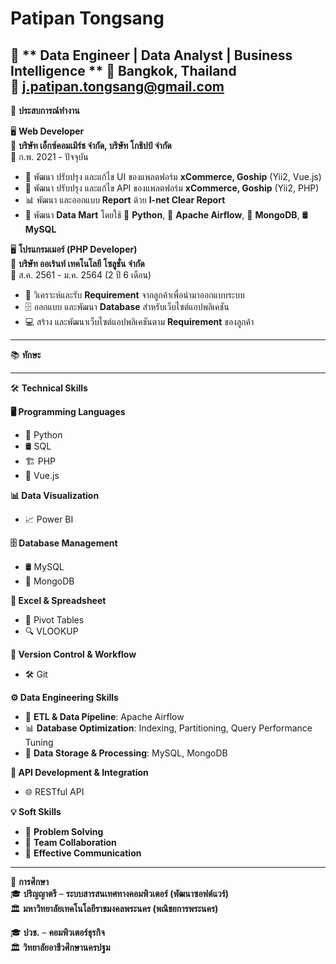 # Patipan Tongsang

🎯 ** Data Engineer | Data Analyst | Business Intelligence **
📍  Bangkok, Thailand  
📧 j.patipan.tongsang@gmail.com
---

💼 **ประสบการณ์ทำงาน**  

🖥 **Web Developer**  
🏢 **บริษัท เอ็กซ์คอมเมิร์ช จำกัด, บริษัท โกชิปป์ จำกัด**  
📅 ก.พ. 2021 - ปัจจุบัน
- 🎨 พัฒนา ปรับปรุง และแก้ไข UI ของแพลตฟอร์ม **xCommerce, Goship** (Yii2, Vue.js)  
- 🔌 พัฒนา ปรับปรุง และแก้ไข API ของแพลตฟอร์ม **xCommerce, Goship** (Yii2, PHP)  
- 📊 พัฒนา และออกแบบ **Report** ด้วย **I-net Clear Report**  
- 💾 พัฒนา **Data Mart** โดยใช้ 🐍 **Python**, 🚀 **Apache Airflow**, 🍃 **MongoDB**, 🛢 **MySQL**

🖥 **โปรแกรมเมอร์ (PHP Developer)**  
🏢 **บริษัท ออเร้นท์ เทคโนโลยี โซลูชั่น จำกัด**  
📅 ส.ค. 2561 - ม.ค. 2564 (2 ปี 6 เดือน)
- 📌 วิเคราะห์และรับ **Requirement** จากลูกค้าเพื่อนำมาออกแบบระบบ  
- 🗄 ออกแบบ และพัฒนา **Database** สำหรับเว็บไซต์แอปพลิเคชัน  
- 💻 สร้าง และพัฒนาเว็บไซต์แอปพลิเคชันตาม **Requirement** ของลูกค้า  

---

📚 **ทักษะ**  

---

🛠 **Technical Skills**

**🖥 Programming Languages**  
- 🐍 Python  
- 🛢 SQL  
- 🏗 PHP  
- 🎨 Vue.js  

**📊 Data Visualization**  
- 📈 Power BI  

**🗄 Database Management**  
- 🛢 MySQL  
- 🍃 MongoDB  

**📑 Excel & Spreadsheet**  
- 🔄 Pivot Tables  
- 🔍 VLOOKUP  

**🔗 Version Control & Workflow**  
- 🛠 Git  

**⚙️ Data Engineering Skills**  
- 🚀 **ETL & Data Pipeline**: Apache Airflow  
- 📊 **Database Optimization**: Indexing, Partitioning, Query Performance Tuning  
- 💾 **Data Storage & Processing**: MySQL, MongoDB  

**🔌 API Development & Integration**  
- 🌐 RESTful API


**💡 Soft Skills**  
- 🧠 **Problem Solving**  
- 🤝 **Team Collaboration**  
- 💬 **Effective Communication**

---

📜 **การศึกษา**  
🎓 **ปริญญาตรี** – **ระบบสารสนเทศทางคอมพิวเตอร์ (พัฒนาซอฟต์แวร์)**  
🏛 **มหาวิทยาลัยเทคโนโลยีราชมงคลพระนคร (พณิชยการพระนคร)**  

🎓 **ปวช.** – **คอมพิวเตอร์ธุรกิจ**  
🏛 **วิทยาลัยอาชีวศึกษานครปฐม**
